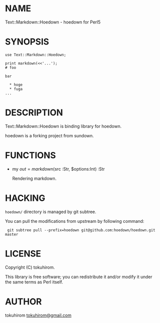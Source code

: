 
# NAME

Text::Markdown::Hoedown - hoedown for Perl5

# SYNOPSIS

    use Text::Markdown::Hoedown;

    print markdown(<<'...');
    # foo

    bar

      * hoge
      * fuga
    ...

# DESCRIPTION

Text::Markdown::Hoedown is binding library for hoedown.

hoedown is a forking project from sundown.

# FUNCTIONS

- my $out = markdown($src :Str, $options:Int) :Str

    Rendering markdown.

# HACKING

`hoedown/` directory is managed by git subtree.

You can pull the modifications from upstream by following command:

     git subtree pull --prefix=hoedown git@github.com:hoedown/hoedown.git master

# LICENSE

Copyright (C) tokuhirom.

This library is free software; you can redistribute it and/or modify
it under the same terms as Perl itself.

# AUTHOR

tokuhirom <tokuhirom@gmail.com>
